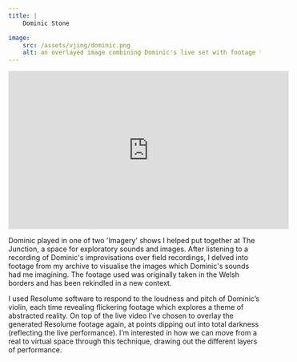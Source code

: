 ```yaml
---
title: | 
    Dominic Stone

image:
    src: /assets/vjing/dominic.png
    alt: an overlayed image combining Dominic's live set with footage taken from the English-Welsh border
---
```

<section class = "narrow" markdown=1>

<section class = "centered">
<iframe src="https://player.vimeo.com/video/785182344?h=1b2a13f906&title=0&byline=0&portrait=0" width="560" height="315" frameborder="0" allow="autoplay; fullscreen; picture-in-picture" allowfullscreen></iframe>
</section>

Dominic played in one of two 'Imagery' shows I helped put together at The Junction, a space for exploratory sounds and images. After listening to a recording of Dominic's improvisations over field recordings, I delved into footage from my archive to visualise the images which Dominic's sounds had me imagining. The footage used was originally taken in the Welsh borders and has been rekindled in a new context.

I used Resolume software to respond to the loudness and pitch of Dominic’s violin, each time revealing flickering footage which explores a theme of abstracted reality. On top of the live video I’ve chosen to overlay the generated Resolume footage again, at points dipping out into total darkness (reflecting the live performance). I’m interested in how we can move from a real to virtual space through this technique, drawing out the different layers of performance.

</section>